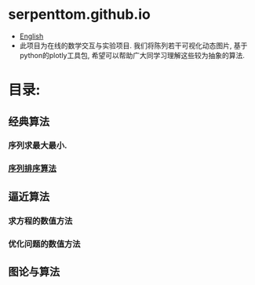 # serpenttom.github.io

-  [English](https://serpenttom.github.io)
-  此项目为在线的数学交互与实验项目. 我们将陈列若干可视化动态图片, 基于python的plotly工具包, 希望可以帮助广大同学习理解这些较为抽象的算法.

# 目录: 
## 经典算法
### 序列求最大最小.
### [序列排序算法]( https://serpenttom.github.io/sort_plotly.html)

## 逼近算法
### 求方程的数值方法
### 优化问题的数值方法

## 图论与算法



